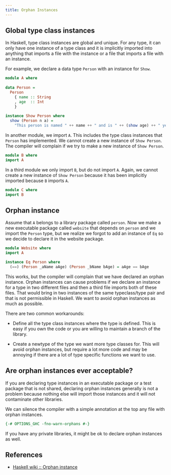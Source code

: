 ```yaml
---
title: Orphan Instances
---
```


## Global type class instances

In Haskell, type class instances are global and unique. For any type, it can 
only have one instance of a type class and it is implicitly imported into 
anything that imports a file with the instance or a file that imports a file 
with an instance.

For example, we declare a data type `Person` with an instance for `Show`.

```haskell
module A where
  
data Person =
  Person 
    { name :: String
    , age  :: Int
    }
    
instance Show Person where
  show (Person n a) = 
    "This person is named " ++ name ++ " and is " ++ (show age) ++ " years old."
```

In another module, we import `A`. This includes the type class instances that 
`Person` has implemented. We cannot create a new instance of `Show Person`. 
The compiler will complain if we try to make a new instance of `Show Person`.

```haskell  
module B where
import A
```

In a third module we only import `B`, but do not import `A`. Again, we 
cannot create a new instance of `Show Person` because it has been implicitly 
imported because `B` imports `A`.

```haskell  
module C where
import B
```

## Orphan instance

Assume that `A` belongs to a library package called `person`. Now we make a new 
executable package called `website` that depends on `person` and we import the 
`Person` type, but we realize we forgot to add an instance of `Eq` so we decide 
to declare it in the website package.

```haskell
module Website where
import A

instance Eq Person where
  (==) (Person _aName aAge) (Person _bName bAge) = aAge == bAge
```

This works, but the compiler will complain that we have declared an orphan 
instance. Orphan instances can cause problems if we declare an instance for a
type in two different files and then a third file imports both of these files.
That would bring in two instances of the same typeclass/type pair and that is 
not permissible in Haskell. We want to avoid orphan instances as much as 
possible.

There are two common workarounds:

- Define all the type class instances where the type is defined. This is easy if 
you own the code or you are willing to maintain a branch of the library.

- Create a newtype of the type we want more type classes for. This will avoid 
orphan instances, but require a lot more code and may be annoying if there are a
lot of type specific functions we want to use.

## Are orphan instances ever acceptable?

If you are declaring type instances in an executable package or a test package 
that is not shared, declaring orphan instances generally is not a problem because
nothing else will import those instances and it will not contaminate other 
libraries. 

We can silence the compiler with a simple annotation at the top any file with 
orphan instances.

```haskell
{-# OPTIONS_GHC -fno-warn-orphans #-}
```

If you have any private libraries, it might be ok to declare orphan instances 
as well.

## References

- [Haskell wiki :: Orphan instance](https://wiki.haskell.org/Orphan_instance)